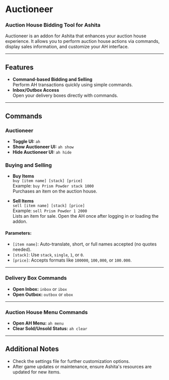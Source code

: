 # Auctioneer
### Auction House Bidding Tool for Ashita

Auctioneer is an addon for Ashita that enhances your auction house experience. It allows you to perform auction house actions via commands, display sales information, and customize your AH interface.

---

## Features
- **Command-based Bidding and Selling**  
  Perform AH transactions quickly using simple commands.
- **Inbox/Outbox Access**  
  Open your delivery boxes directly with commands.

---

## Commands

### Auctioneer
- **Toggle UI:** `ah`
- **Show Auctioneer UI:** `ah show`
- **Hide Auctioneer UI:** `ah hide`

### Buying and Selling
- **Buy Items**  
  `buy [item name] [stack] [price]`  
  Example: `buy Prism Powder stack 1000`  
  Purchases an item on the auction house.

- **Sell Items**  
  `sell [item name] [stack] [price]`  
  Example: `sell Prism Powder 1 2000`  
  Lists an item for sale. Open the AH once after logging in or loading the addon.

#### Parameters:
- `[item name]`: Auto-translate, short, or full names accepted (no quotes needed).  
- `[stack]`: Use `stack`, `single`, `1`, or `0`.  
- `[price]`: Accepts formats like `100000`, `100,000`, or `100.000`.

---

### Delivery Box Commands
- **Open Inbox:** `inbox` or `ibox`  
- **Open Outbox:** `outbox` or `obox`  

---

### Auction House Menu Commands
- **Open AH Menu:** `ah menu`  
- **Clear Sold/Unsold Status:** `ah clear`


---

## Additional Notes
- Check the settings file for further customization options.
- After game updates or maintenance, ensure Ashita's resources are updated for new items.
